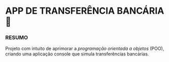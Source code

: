 # APP DE TRANSFERÊNCIA BANCÁRIA :money_with_wings:

### RESUMO

Projeto com intuito de aprimorar a *programação orientada a objetos* (POO), criando uma aplicação console que simula transferências bancárias.
